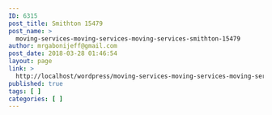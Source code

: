 ```yaml
---
ID: 6315
post_title: Smithton 15479
post_name: >
  moving-services-moving-services-moving-services-smithton-15479
author: mrgabonijeff@gmail.com
post_date: 2018-03-28 01:46:54
layout: page
link: >
  http://localhost/wordpress/moving-services-moving-services-moving-services-smithton-15479/
published: true
tags: [ ]
categories: [ ]
---
```

